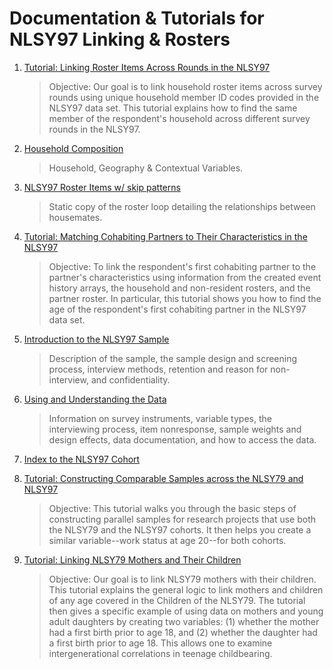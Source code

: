 Documentation & Tutorials for NLSY97 Linking & Rosters
==============================

1. [Tutorial: Linking Roster Items Across Rounds in the NLSY97](https://www.nlsinfo.org/content/getting-started/intro-to-the-nls/tutorials/tutorial-linking-roster-items-across-rounds)

    > Objective:  Our goal is to link household roster items across survey rounds using unique household member ID codes provided in the NLSY97 data set. This tutorial explains how to find the same member of the respondent's household across different survey rounds in the NLSY97.

1. [Household Composition](https://www.nlsinfo.org/content/cohorts/nlsy97/topical-guide/household/household-composition)

    > Household, Geography & Contextual Variables.

1. [NLSY97 Roster Items w/ skip patterns](https://www.nlsinfo.org/sites/nlsinfo.org/files/attachments/121128/nlsy97r1scrhh.html)

    > Static copy of the roster loop detailing the relationships between housemates.

1. [Tutorial: Matching Cohabiting Partners to Their Characteristics in the NLSY97](https://www.nlsinfo.org/content/getting-started/intro-to-the-nls/tutorials/tutorial-matching-cohabiting-partners-their)

    > Objective:  To link the respondent's first cohabiting partner to the partner's characteristics using information from the created event history arrays, the household and non-resident rosters, and the partner roster. In particular, this tutorial shows you how to find the age of the respondent's first cohabiting partner in the NLSY97 data set.

1. [Introduction to the NLSY97 Sample](https://www.nlsinfo.org/content/cohorts/nlsy97/intro-to-the-sample)

    > Description of the sample, the sample design and screening process, interview methods, retention and reason for non-interview, and confidentiality.


1. [Using and Understanding the Data](https://www.nlsinfo.org/content/cohorts/nlsy97/using-and-understanding-the-data)

    > Information on survey instruments, variable types, the interviewing process, item nonresponse, sample weights and design effects, data documentation, and how to access the data.

1. [Index to the NLSY97 Cohort](https://www.nlsinfo.org/content/cohorts/nlsy97)


1. [Tutorial: Constructing Comparable Samples across the NLSY79 and NLSY97](https://www.nlsinfo.org/content/getting-started/intro-to-the-nls/tutorials/tutorial-constructing-comparable-samples-across)

    > Objective: This tutorial walks you through the basic steps of constructing parallel samples for research projects that use both the NLSY79 and the NLSY97 cohorts. It then helps you create a similar variable--work status at age 20--for both cohorts.

1. [Tutorial: Linking NLSY79 Mothers and Their Children](https://www.nlsinfo.org/content/getting-started/intro-to-the-nls/tutorials/tutorial-linking-nlsy79-mothers-and-their)

    > Objective:  Our goal is to link NLSY79 mothers with their children.  This tutorial explains the general logic to link mothers and children of any age covered in the Children of the NLSY79.  The tutorial then gives a specific example of using data on mothers and young adult daughters by creating two variables:  (1) whether the mother had a first birth prior to age 18, and (2) whether the daughter had a first birth prior to age 18.  This allows one to examine intergenerational correlations in teenage childbearing.
